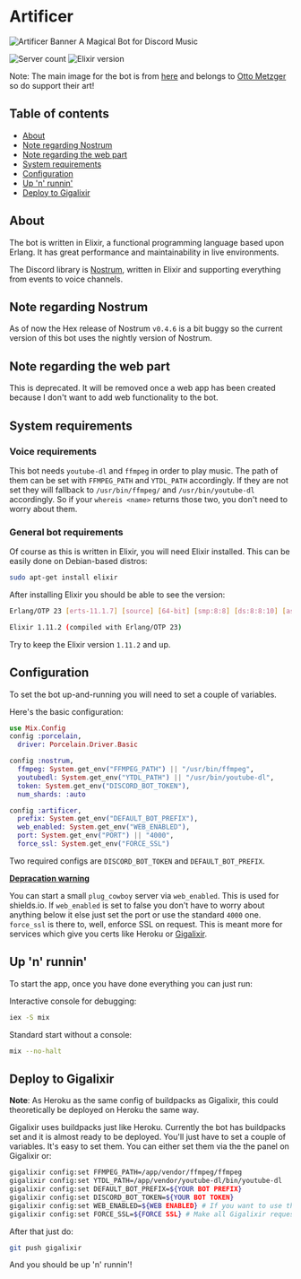# Artificer

![Artificer Banner](https://i.imgur.com/yuFUI9F.jpg)
A Magical Bot for Discord Music

![Server count](https://img.shields.io/endpoint?url=https%3A%2F%2Fartificer.gigalixirapp.com%2Fapi%2Fshields%2Fguilds) ![Elixir version](https://img.shields.io/endpoint?url=https%3A%2F%2Fartificer.gigalixirapp.com%2Fapi%2Fshields%2Fsystem)

Note: The main image for the bot is from [here](https://www.artstation.com/artwork/v10g8x) and belongs to [Otto Metzger](https://ottometzger.artstation.com/) so do support their art!

## Table of contents

- [About](##about)
- [Note regarding Nostrum](##note-regarding-nostrm)
- [Note regarding the web part](##note-regarding-the-web-part)
- [System requirements](##system-requirements)
- [Configuration](##configuration)
- [Up 'n' runnin'](##up-'n'-runnin')
- [Deploy to Gigalixir](##deploy-to-gigalixir)

## About

The bot is written in Elixir, a functional programming language based upon Erlang. It has great performance and maintainability in live environments.

The Discord library is [Nostrum](https://github.com/Kraigie/nostrum), written in Elixir and supporting everything from events to voice channels.

## Note regarding Nostrum

As of now the Hex release of Nostrum `v0.4.6` is a bit buggy so the current version of this bot uses the nightly version of Nostrum.

## Note regarding the web part

This is deprecated. It will be removed once a web app has been created because I don't want to add web functionality to the bot.

## System requirements

### Voice requirements

This bot needs `youtube-dl` and `ffmpeg` in order to play music. The path of them can be set with `FFMPEG_PATH` and `YTDL_PATH` accordingly. If they are not set they will fallback to `/usr/bin/ffmpeg/` and `/usr/bin/youtube-dl` accordingly. So if your `whereis <name>` returns those two, you don't need to worry about them.

### General bot requirements

Of course as this is written in Elixir, you will need Elixir installed. This can be easily done on Debian-based distros:

```bash
sudo apt-get install elixir
```

After installing Elixir you should be able to see the version:

```bash
Erlang/OTP 23 [erts-11.1.7] [source] [64-bit] [smp:8:8] [ds:8:8:10] [async-threads:1] [hipe]

Elixir 1.11.2 (compiled with Erlang/OTP 23)
```

Try to keep the Elixir version `1.11.2` and up.

## Configuration

To set the bot up-and-running you will need to set a couple of variables.

Here's the basic configuration:

```elixir
use Mix.Config
config :porcelain,
  driver: Porcelain.Driver.Basic

config :nostrum,
  ffmpeg: System.get_env("FFMPEG_PATH") || "/usr/bin/ffmpeg",
  youtubedl: System.get_env("YTDL_PATH") || "/usr/bin/youtube-dl",
  token: System.get_env("DISCORD_BOT_TOKEN"),
  num_shards: :auto

config :artificer,
  prefix: System.get_env("DEFAULT_BOT_PREFIX"),
  web_enabled: System.get_env("WEB_ENABLED"),
  port: System.get_env("PORT") || "4000",
  force_ssl: System.get_env("FORCE_SSL")
```

Two required configs are `DISCORD_BOT_TOKEN` and `DEFAULT_BOT_PREFIX`.

**[Depracation warning](##note-regarding-the-web-part)**

You can start a small `plug_cowboy` server via `web_enabled`. This is used for shields.io. If `web_enabled` is set to false you don't have to worry about anything below it else just set the port or use the standard `4000` one. `force_ssl` is there to, well, enforce SSL on request. This is meant more for services which give you certs like Heroku or [Gigalixir](##deploy-to-gigalixir).

## Up 'n' runnin'

To start the app, once you have done everything you can just run:

Interactive console for debugging:

```bash
iex -S mix
```

Standard start without a console:

```bash
mix --no-halt
```

## Deploy to Gigalixir

**Note**: As Heroku as the same config of buildpacks as Gigalixir, this could theoretically be deployed on Heroku the same way.

Gigalixir uses buildpacks just like Heroku. Currently the bot has buildpacks set and it is almost ready to be deployed. You'll just have to set a couple of variables. It's easy to set them. You can either set them via the the panel on Gigalixir or:

```bash
gigalixir config:set FFMPEG_PATH=/app/vendor/ffmpeg/ffmpeg
gigalixir config:set YTDL_PATH=/app/vendor/youtube-dl/bin/youtube-dl
gigalixir config:set DEFAULT_BOT_PREFIX=${YOUR BOT PREFIX}
gigalixir config:set DISCORD_BOT_TOKEN=${YOUR BOT TOKEN}
gigalixir config:set WEB_ENABLED=${WEB ENABLED} # If you want to use the endpoints...
gigalixir config:set FORCE_SSL=${FORCE SSL} # Make all Gigalixir request use HTTPS/SSL
```

After that just do:

```bash
git push gigalixir
```

And you should be up 'n' runnin'!

